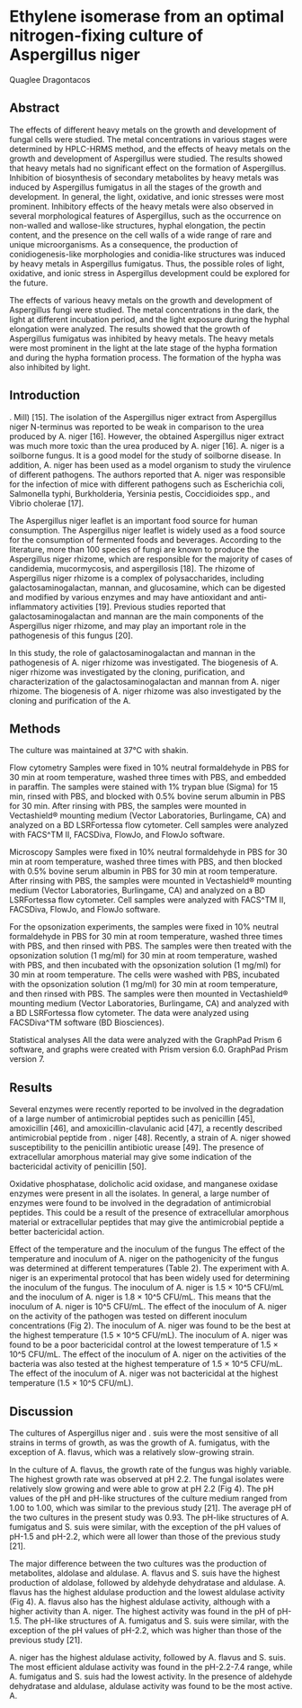# Ethylene isomerase from an optimal nitrogen-fixing culture of Aspergillus niger
Quaglee Dragontacos


## Abstract
The effects of different heavy metals on the growth and development of fungal cells were studied. The metal concentrations in various stages were determined by HPLC-HRMS method, and the effects of heavy metals on the growth and development of Aspergillus were studied. The results showed that heavy metals had no significant effect on the formation of Aspergillus. Inhibition of biosynthesis of secondary metabolites by heavy metals was induced by Aspergillus fumigatus in all the stages of the growth and development. In general, the light, oxidative, and ionic stresses were most prominent. Inhibitory effects of the heavy metals were also observed in several morphological features of Aspergillus, such as the occurrence on non-walled and wallose-like structures, hyphal elongation, the pectin content, and the presence on the cell walls of a wide range of rare and unique microorganisms. As a consequence, the production of conidiogenesis-like morphologies and conidia-like structures was induced by heavy metals in Aspergillus fumigatus. Thus, the possible roles of light, oxidative, and ionic stress in Aspergillus development could be explored for the future.

The effects of various heavy metals on the growth and development of Aspergillus fungi were studied. The metal concentrations in the dark, the light at different incubation period, and the light exposure during the hyphal elongation were analyzed. The results showed that the growth of Aspergillus fumigatus was inhibited by heavy metals. The heavy metals were most prominent in the light at the late stage of the hypha formation and during the hypha formation process. The formation of the hypha was also inhibited by light.


## Introduction
. Mill) [15]. The isolation of the Aspergillus niger extract from Aspergillus niger N-terminus was reported to be weak in comparison to the urea produced by A. niger [16]. However, the obtained Aspergillus niger extract was much more toxic than the urea produced by A. niger [16]. A. niger is a soilborne fungus. It is a good model for the study of soilborne disease. In addition, A. niger has been used as a model organism to study the virulence of different pathogens. The authors reported that A. niger was responsible for the infection of mice with different pathogens such as Escherichia coli, Salmonella typhi, Burkholderia, Yersinia pestis, Coccidioides spp., and Vibrio cholerae [17].

The Aspergillus niger leaflet is an important food source for human consumption. The Aspergillus niger leaflet is widely used as a food source for the consumption of fermented foods and beverages. According to the literature, more than 100 species of fungi are known to produce the Aspergillus niger rhizome, which are responsible for the majority of cases of candidemia, mucormycosis, and aspergillosis [18]. The rhizome of Aspergillus niger rhizome is a complex of polysaccharides, including galactosaminogalactan, mannan, and glucosamine, which can be digested and modified by various enzymes and may have antioxidant and anti-inflammatory activities [19]. Previous studies reported that galactosaminogalactan and mannan are the main components of the Aspergillus niger rhizome, and may play an important role in the pathogenesis of this fungus [20].

In this study, the role of galactosaminogalactan and mannan in the pathogenesis of A. niger rhizome was investigated. The biogenesis of A. niger rhizome was investigated by the cloning, purification, and characterization of the galactosaminogalactan and mannan from A. niger rhizome. The biogenesis of A. niger rhizome was also investigated by the cloning and purification of the A.


## Methods
The culture was maintained at 37°C with shakin.

Flow cytometry
Samples were fixed in 10% neutral formaldehyde in PBS for 30 min at room temperature, washed three times with PBS, and embedded in paraffin. The samples were stained with 1% trypan blue (Sigma) for 15 min, rinsed with PBS, and blocked with 0.5% bovine serum albumin in PBS for 30 min. After rinsing with PBS, the samples were mounted in Vectashield® mounting medium (Vector Laboratories, Burlingame, CA) and analyzed on a BD LSRFortessa flow cytometer. Cell samples were analyzed with FACS^TM II, FACSDiva, FlowJo, and FlowJo software.

Microscopy
Samples were fixed in 10% neutral formaldehyde in PBS for 30 min at room temperature, washed three times with PBS, and then blocked with 0.5% bovine serum albumin in PBS for 30 min at room temperature. After rinsing with PBS, the samples were mounted in Vectashield® mounting medium (Vector Laboratories, Burlingame, CA) and analyzed on a BD LSRFortessa flow cytometer. Cell samples were analyzed with FACS^TM II, FACSDiva, FlowJo, and FlowJo software.

For the opsonization experiments, the samples were fixed in 10% neutral formaldehyde in PBS for 30 min at room temperature, washed three times with PBS, and then rinsed with PBS. The samples were then treated with the opsonization solution (1 mg/ml) for 30 min at room temperature, washed with PBS, and then incubated with the opsonization solution (1 mg/ml) for 30 min at room temperature. The cells were washed with PBS, incubated with the opsonization solution (1 mg/ml) for 30 min at room temperature, and then rinsed with PBS. The samples were then mounted in Vectashield® mounting medium (Vector Laboratories, Burlingame, CA) and analyzed with a BD LSRFortessa flow cytometer. The data were analyzed using FACSDiva^TM software (BD Biosciences).

Statistical analyses
All the data were analyzed with the GraphPad Prism 6 software, and graphs were created with Prism version 6.0. GraphPad Prism version 7.


## Results
Several enzymes were recently reported to be involved in the degradation of a large number of antimicrobial peptides such as penicillin [45], amoxicillin [46], and amoxicillin-clavulanic acid [47], a recently described antimicrobial peptide from . niger [48]. Recently, a strain of A. niger showed susceptibility to the penicillin antibiotic urease [49]. The presence of extracellular amorphous material may give some indication of the bactericidal activity of penicillin [50].

Oxidative phosphatase, dolicholic acid oxidase, and manganese oxidase enzymes were present in all the isolates. In general, a large number of enzymes were found to be involved in the degradation of antimicrobial peptides. This could be a result of the presence of extracellular amorphous material or extracellular peptides that may give the antimicrobial peptide a better bactericidal action.

Effect of the temperature and the inoculum of the fungus
The effect of the temperature and inoculum of A. niger on the pathogenicity of the fungus was determined at different temperatures (Table 2). The experiment with A. niger is an experimental protocol that has been widely used for determining the inoculum of the fungus. The inoculum of A. niger is 1.5 × 10^5 CFU/mL and the inoculum of A. niger is 1.8 × 10^5 CFU/mL. This means that the inoculum of A. niger is 10^5 CFU/mL. The effect of the inoculum of A. niger on the activity of the pathogen was tested on different inoculum concentrations (Fig 2). The inoculum of A. niger was found to be the best at the highest temperature (1.5 × 10^5 CFU/mL). The inoculum of A. niger was found to be a poor bactericidal control at the lowest temperature of 1.5 × 10^5 CFU/mL. The effect of the inoculum of A. niger on the activities of the bacteria was also tested at the highest temperature of 1.5 × 10^5 CFU/mL. The effect of the inoculum of A. niger was not bactericidal at the highest temperature (1.5 × 10^5 CFU/mL).


## Discussion
The cultures of Aspergillus niger and . suis were the most sensitive of all strains in terms of growth, as was the growth of A. fumigatus, with the exception of A. flavus, which was a relatively slow-growing strain.

In the culture of A. flavus, the growth rate of the fungus was highly variable. The highest growth rate was observed at pH 2.2. The fungal isolates were relatively slow growing and were able to grow at pH 2.2 (Fig 4). The pH values of the pH and pH-like structures of the culture medium ranged from 1.00 to 1.00, which was similar to the previous study [21]. The average pH of the two cultures in the present study was 0.93. The pH-like structures of A. fumigatus and S. suis were similar, with the exception of the pH values of pH-1.5 and pH-2.2, which were all lower than those of the previous study [21].

The major difference between the two cultures was the production of metabolites, aldolase and aldulase. A. flavus and S. suis have the highest production of aldolase, followed by aldehyde dehydratase and aldulase. A. flavus has the highest aldulase production and the lowest aldulase activity (Fig 4). A. flavus also has the highest aldulase activity, although with a higher activity than A. niger. The highest activity was found in the pH of pH-1.5. The pH-like structures of A. fumigatus and S. suis were similar, with the exception of the pH values of pH-2.2, which was higher than those of the previous study [21].

A. niger has the highest aldulase activity, followed by A. flavus and S. suis. The most efficient aldulase activity was found in the pH-2.2-7.4 range, while A. fumigatus and S. suis had the lowest activity. In the presence of aldehyde dehydratase and aldulase, aldulase activity was found to be the most active. A.
